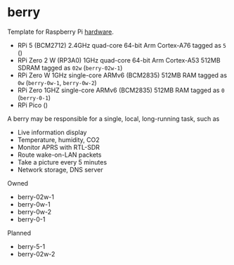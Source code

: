 # berry

Template for Raspberry Pi [hardware].

- RPi 5 (BCM2712)
  2.4GHz quad-core 64-bit Arm Cortex-A76
  tagged as `5`
  ()
- RPi Zero 2 W (RP3A0)
  1GHz quad-core 64-bit Arm Cortex-A53
  512MB SDRAM
  tagged as `02w`
  (`berry-02w-1`)
- RPi Zero W
  1GHz single-core ARMv6 (BCM2835)
  512MB RAM
  tagged as `0w`
  (`berry-0w-1`, `berry-0w-2`)
- RPi Zero
  1GHZ single-core ARMv6 (BCM2835)
  512MB RAM
  tagged as `0`
  (`berry-0-1`)
- RPi Pico
  ()

A berry may be responsible for a
single, local, long-running task, such as

- Live information display
- Temperature, humidity, CO2
- Monitor APRS with RTL-SDR
- Route wake-on-LAN packets
- Take a picture every 5 minutes
- Network storage, DNS server

[hardware]: https://www.raspberrypi.com/documentation/computers/raspberry-pi.html#raspberry-pi-zero

Owned

- berry-02w-1
- berry-0w-1
- berry-0w-2
- berry-0-1

Planned

- berry-5-1
- berry-02w-2

<!--

has the following [naming scheme]
[naming scheme]: https://www.raspberrypi.com/documentation/microcontrollers/rp2040.html#why-is-the-chip-called-rp2040

```
RP1234

1 - number of cores e.g. 2
2 - type of core e.g. 0 in M0+
3 - floor(log2(ram/16k)) e.g. floor(log2(264KiB/16KiB))=4
4 - floor(log2(nonvolatile/16k)) e.g. floor(log2(16KiB/16KiB))=0
```
-->

